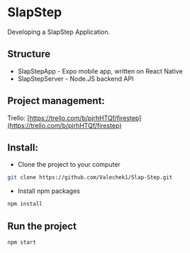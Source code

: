 # SlapStep

Developing a SlapStep Application.

## Structure

- SlapStepApp - Expo mobile app, written on React Native
- SlapStepServer - Node.JS backend API

## Project management:

Trello: [https://trello.com/b/pjrhHTQf/firestep](https://trello.com/b/pjrhHTQf/firestep)

## Install:

- Clone the project to your computer

```sh
git clone https://github.com/Valechek1/Slap-Step.git
```

- Install npm packages

```sh
npm install
```

## Run the project

```sh
npm start
```
